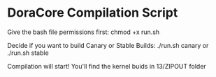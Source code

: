 # DoraCore Compilation Script
Give the bash file permissions first: chmod +x run.sh

Decide if you want to build Canary or Stable Builds: ./run.sh canary or ./run.sh stable

Compilation will start! You'll find the kernel buids in 13/ZIPOUT folder
